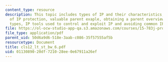 ```yaml
---
content_type: resource
description: This topic includes types of IP and their characteristics, importance
  of IP protection, valuable parent exaple, obtaining a parent overview, other IP
  types, IP tools used to control and exploit IP and avoiding common IP mistakes.
file: https://ol-ocw-studio-app-qa.s3.amazonaws.com/courses/15-783j-product-design-and-development-spring-2006/0113089020df721028ee0e67911a26ef_cls12_lt_st_bw_6.pdf
file_type: application/pdf
parent_uid: 50d6a9d6-518e-3aab-c086-35f57555af5b
resourcetype: Document
title: cls12_lt_st_bw_6.pdf
uid: 01130890-20df-7210-28ee-0e67911a26ef
---
```

